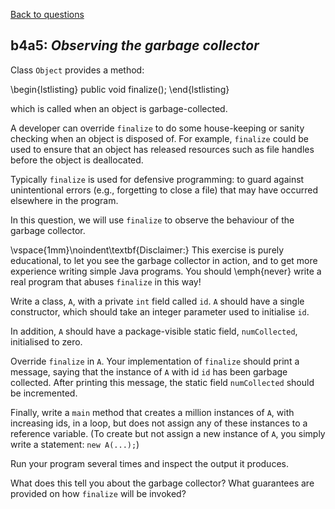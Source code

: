 [Back to questions](../README.md)

## b4a5: *Observing the garbage collector*

Class `Object` provides a method:

\begin{lstlisting}
public void finalize();
\end{lstlisting}

which is called when an object is garbage-collected.

A developer can override `finalize` to do some house-keeping or sanity checking when an object is disposed of.  For example, `finalize`
could be used to ensure that an object has released resources such as file handles before the object is deallocated.

Typically `finalize` is used for defensive programming: to guard against unintentional errors (e.g., forgetting to close a file)
that may have occurred elsewhere in
the program.

In this question, we will use `finalize` to observe the behaviour of the garbage collector.

\vspace{1mm}\noindent\textbf{Disclaimer:} This exercise is purely educational, to let you see the garbage collector in action,
and to get more experience writing simple Java programs.  You should \emph{never} write a real program that abuses `finalize` in this way!

Write a class, `A`, with a private `int` field called `id`.  `A` should have a single constructor, which
should take an integer parameter used to initialise `id`.

In addition, `A` should have a package-visible static field, `numCollected`, initialised to zero.

Override `finalize` in `A`.  Your implementation of `finalize` should print a message, saying that the instance of `A`
with id `id` has been garbage collected.  After printing this message, the static field `numCollected` should be incremented.

Finally, write a `main` method that creates a million instances of `A`, with increasing ids, in a loop, but does not assign any of these instances to a reference variable.  (To create but not assign a new instance of `A`, you simply write a statement: `new A(...);`)

Run your program several times and inspect the output it produces.

What does this tell you about the garbage collector?  What guarantees are provided on how `finalize` will be invoked?

